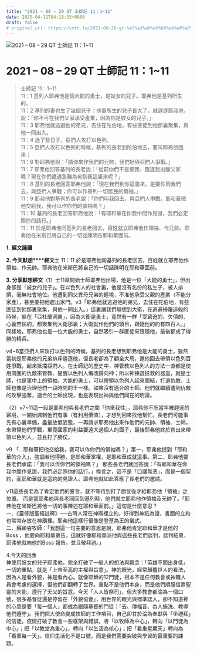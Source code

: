 ```yaml
---
title: "2021 – 08 – 29 QT 士師記 11：1~11"
date: 2025-04-12T04:18:55+0800
draft: false
# original_url: https://cmtc.tw/2021-08-29-qt-%e5%a3%ab%e5%b8%ab%e8%a8%98-11%ef%bc%9a111
---
```


![2021 – 08 – 29 QT 士師記 11：1~11](/images/qt.jpg   "2021 – 08 – 29 QT 士師記 11：1~11")

# 2021 – 08 – 29 QT 士師記 11：1~11

> 士師記 11：1~11  
> 11：1 基列人耶弗他是個大能的勇士，是妓女的兒子。耶弗他是基列所生的。  
> 11：2 基列的妻也生了幾個兒子：他妻所生的兒子長大了，就趕逐耶弗他，說：「你不可在我們父家承受產業，因為你是妓女的兒子。」  
> 11：3 耶弗他就逃避他的弟兄，去住在陀伯地，有些匪徒到他那裏聚集，與他一同出入。  
> 11：4 過了些日子，亞捫人攻打以色列。  
> 11：5 亞捫人攻打以色列的時候，基列的長老到陀伯地去，要叫耶弗他回來；  
> 11：6 對耶弗他說：「請你來作我們的元帥，我們好與亞捫人爭戰。」  
> 11：7 耶弗他回答基列的長老說：「從前你們不是恨我、趕逐我出離父家嗎？現在你們遭遇急難為何到我這裏來呢？」  
> 11：8 基列的長老回答耶弗他說：「現在我們到你這裏來，是要你同我們去，與亞捫人爭戰；你可以作基列一切居民的領袖。」  
> 11：9 耶弗他對基列的長老說：「你們叫我回去，與亞捫人爭戰，耶和華把他交給我，我可以作你們的領袖嗎？」  
> 11：10 基列的長老回答耶弗他說：「有耶和華在你我中間作見證，我們必定照你的話行。」  
> 11：11 於是耶弗他同基列的長老回去，百姓就立耶弗他作領袖、作元帥。耶弗他在米斯巴將自己的一切話陳明在耶和華面前。

**1.** **經文誦讀**

**2. 今天默想****經文**士 11：11 於是耶弗他同基列的長老回去，百姓就立耶弗他作領袖、作元帥。耶弗他在米斯巴將自己的一切話陳明在耶和華面前。

**3. 分享默想經文**（1）士11章開始士師耶弗他出場，他是一位「大能的勇士」，但出身卻是「妓女的兒子」。在以色列人的社會裏，他是沒有名份的私生子，被人排擠，毫無社會地位。他遭到同父異母兄弟的輕視，不准他承受父親的產業（不能分家產），甚至要把他趕出家門。v3「耶弗他就逃避他的弟兄，去住在陀伯地，有些匪徒到他那裏聚集，與他一同出入。」這裏讓我們聯想到大衛，在逃避掃羅追殺的時候，躲在「亞杜蘭洞裏」，因為大衛是勇士，竟然有一群「受窘迫的、欠債的、心裏苦惱的，都聚集到大衛那裏；大衛就作他們的頭目，跟隨他的約有四百人。」同樣地，耶弗他也是一位大能的勇士，自然吸引一群匪徒來跟隨他，最後都成了得勝的精兵。

v4~6當亞捫人來攻打以色列的時候，基列的長老想到耶弗他是大能的勇士，雖然當初是耶弗他的兄弟排斥趕逐他，但長老卻為了顧全大局，邀他回去帶領以色列百姓爭戰，起來抵擋亞捫人。在士師記的歷史中，神管教以色列人的方法一直都是使用周圍的仇敵來管教、提醒以色列人悔改歸向神；所以神揀選拯救的器皿，就是士師，也是軍中上的領袖、大能的勇士，可以帶領以色列人起來團結，打退仇敵，士師也像是治理他們一段時間的王一樣。如果沒有適合的士師，他們就繼續遭到仇敵的攻擊強奪，適合的士師出現，也是表現出神與他們同在的明證。

（2）v7~11這一段是耶弗他與長老們之間「你來我往」，耶弗他不忘當年被趕逐的窘境，一開始諷刺他們有事（有利用價值），才想到回來找他幫忙。長老們可能事先有心裏準備，盡量放低姿態，一再請求耶弗他出來作他們的元帥、領袖、士師，來帶領他們爭戰，畢竟國家的利益要遠大過個人的面子，最後耶弗他終於肯出來帶領以色列人，並且打了勝仗。

v9 「…耶和華把他交給我，我可以作你們的領袖嗎？」第一，耶弗他提到「耶和華的介入」，強調若他得勝，是耶和華掌權，是耶和華成就這事。第二，耶弗他要長老們承諾：「我可以作你們的領袖嗎？」 那些長老們就回答說：「有耶和華在你我中間作見證，我們必定照你的話行。」換言之，這不是「口講無憑」，而是一個契約，而耶和華就是這約的見證人。耶弗他就如此答應了長老們的邀請。

v11這些長老為了肯定他們的誓言，就不等待到打了勝仗後才給耶弗他「領袖」之位置。 而是當耶弗他與長老同回到基列時，他們就立耶弗他作領袖及元帥了。「耶弗他在米斯巴將他一切的事陳述在耶和華面前。」這句是什麼意思？  
一、《靈修版聖經註釋》──古時人常在神廟裡立約，好得到神祇為證，書面的立約也常常存放在神廟裡。耶弗他這樣行很像是登基為王的儀式。  
二、蘇穎睿牧師：「我想這一句主要的意思是說，耶弗他肯定耶和華才是他的 Boss ，他要向耶和華禀告，這就好像耶和華派他與這些長老們談判，談判結果，耶弗他就向他的Boss 報告，並且敬拜祂。」

4.今天的回應  
神使用妓女的兒子耶弗他，完全打破了一般人的想法與觀念：「英雄不問出身低」一切的重點，就是「上帝至高的主權與旨意」。神的眼光，經常顛覆世人的看法，因為人是看外貌，神是看內心。就像耶穌的12門徒，根本不是任何教會或神職人員會考慮的選擇，但他們卻翻轉了世界。重點不是他們本身，而是他們順服信靠聖靈的大能，遵行了天父的旨意。今天「人人皆祭司」，但大多教會都淪為一個口號，很多基督徒還是停留在「外貌協會」，用世界的眼光與標準認人，卻不知道神的心意是要「每一個人」都成為跟隨基督的門徒：「去、傳福音、為人施洗、教導他們遵守」。我們把大使命變成牧師的工作項目，自己卻甘於淪為奉獻與「坐禮拜」的信徒。疫情打破了教會一些框架與錯誤，將「以牧師為中心」，轉向「以門徒為中心」；把「以教堂為重心」，轉向「以生活為核心」；把「看重星期天」轉向為「看重每一天」。信仰生活化不是口號，而是我們需要突破與學習的最重要的課題。